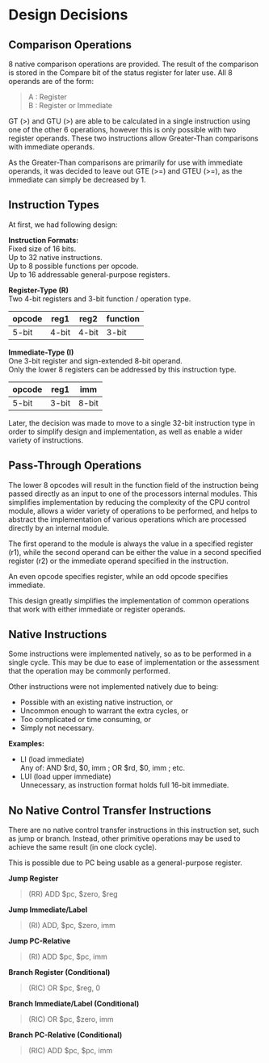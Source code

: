 # Design Decisions

## Comparison Operations
8 native comparison operations are provided.
The result of the comparison is stored in the Compare bit of the status register for later use.
All 8 operands are of the form:
> A : Register  
> B : Register or Immediate

GT (>) and GTU (>) are able to be calculated in a single instruction using one of the other 6 operations, however this is only possible with two register operands.
These two instructions allow Greater-Than comparisons with immediate operands.

As the Greater-Than comparisons are primarily for use with immediate operands, it was decided to leave out GTE (>=) and GTEU (>=), as the immediate can simply be decreased by 1.

## Instruction Types

At first, we had following design:

**Instruction Formats:**  
Fixed size of 16 bits.  
Up to 32 native instructions.  
Up to 8 possible functions per opcode.  
Up to 16 addressable general-purpose registers.  

**Register-Type (R)**  
Two 4-bit registers and 3-bit function / operation type.

| opcode | reg1  | reg2  | function |
|--------|-------|-------|----------|
| 5-bit  | 4-bit | 4-bit | 3-bit    |

**Immediate-Type (I)**  
One 3-bit register and sign-extended 8-bit operand.  
Only the lower 8 registers can be addressed by this instruction type.

| opcode | reg1  | imm   |
|--------|-------|-------|
| 5-bit  | 3-bit | 8-bit |

Later, the decision was made to move to a single 32-bit instruction type in order to
simplify design and implementation, as well as enable a wider variety of instructions.

## Pass-Through Operations

The lower 8 opcodes will result in the function field of the instruction being passed directly as an input to one of the processors internal modules. This simplifies implementation by reducing the complexity of the CPU control module, allows a wider variety of operations to be performed, and helps to abstract the implementation of various operations which are processed directly by an internal module.

The first operand to the module is always the value in a specified register (r1), while the second operand can be either the value in a second specified register (r2) or the immediate operand specified in the instruction.

An even opcode specifies register, while an odd opcode specifies immediate.

This design greatly simplifies the implementation of common operations that work with either immediate or register operands.

## Native Instructions

Some instructions were implemented natively, so as to be performed in a single cycle. This may be due to ease of implementation or the assessment that the operation may be commonly performed.

Other instructions were not implemented natively due to being:
* Possible with an existing native instruction, or
* Uncommon enough to warrant the extra cycles, or
* Too complicated or time consuming, or
* Simply not necessary.

**Examples:**

* LI (load immediate)  
Any of: AND $rd, $0, imm ; OR $rd, $0, imm ; etc.
* LUI (load upper immediate)  
Unnecessary, as instruction format holds full 16-bit immediate.

## No Native Control Transfer Instructions

There are no native control transfer instructions in this instruction set, such as jump or branch. Instead, other primitive operations may be used to achieve the same result (in one clock cycle).

This is possible due to PC being usable as a general-purpose register.

**Jump Register**
>(RR) ADD $pc, $zero, $reg

**Jump Immediate/Label**
>(RI) ADD, $pc, $zero, imm

**Jump PC-Relative**
>(RI) ADD $pc, $pc, imm

**Branch Register (Conditional)**
>(RIC) OR $pc, $reg, 0

**Branch Immediate/Label (Conditional)**
>(RIC) OR $pc, $zero, imm

**Branch PC-Relative (Conditional)**
>(RIC) ADD $pc, $pc, imm
